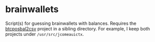 # brainwallets
Script(s) for guessing brainwallets with balances. Requires the
[btcposbal2csv](../btcposbal2csv) project in a sibling directory. For
example, I keep both projects under `/usr/src/jcomeauictx`.
